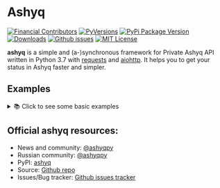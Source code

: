 # Ashyq

[![Financial Contributors](https://t.me/ashyqpy)](https://t.me/ashyqpy)
[![PyVersions](https://img.shields.io/pypi/pyversions/ashyq.svg?style=flat-square)](https://pypi.python.org/pypi/ashyq)
[![PyPi Package Version](https://img.shields.io/pypi/v/ashyq.svg?style=flat-square)](https://pypi.python.org/pypi/ashyq)
[![Downloads](https://img.shields.io/pypi/dm/ashyq.svg?style=flat-square)](https://pypi.python.org/pypi/ashyq)
[![Github issues](https://img.shields.io/github/issues/arynyklas/ashyq.svg?style=flat-square)](https://github.com/arynyklas/ashyq/issues)
[![MIT License](https://img.shields.io/pypi/l/ashyq.svg?style=flat-square)](https://opensource.org/licenses/MIT)

**ashyq** is a simple and (a-)synchronous framework for Private Ashyq API written in Python 3.7 with [requests](https://github.com/psf/requests) and [aiohttp](https://github.com/aio-libs/aiohttp). It helps you to get your status in Ashyq faster and simpler.


## Examples
<details>
  <summary>📚 Click to see some basic examples</summary>


### Simple `get user` request

```python
from ashyq import Ashyq


phone_number = ""
ashyq = Ashyq(phone_number)

ashyq.new_install()

code = ""
print(ashyq.connect(code))

print(ashyq.user)
```

### Moar!

You can find more examples in [`examples/`](https://github.com/arynyklas/ashyq/blob/master/examples) directory

</details>


## Official ashyq resources:
 - News and community: [@ashyqpy](https://t.me/ashyqpy)
 - Russian community: [@ashyqpy](https://t.me/ashyqpy)
 - PyPI: [ashyq](https://pypi.python.org/pypi/ashyq)
 - Source: [Github repo](https://github.com/arynyklas/ashyq)
 - Issues/Bug tracker: [Github issues tracker](https://github.com/arynyklas/ashyq/issues)
